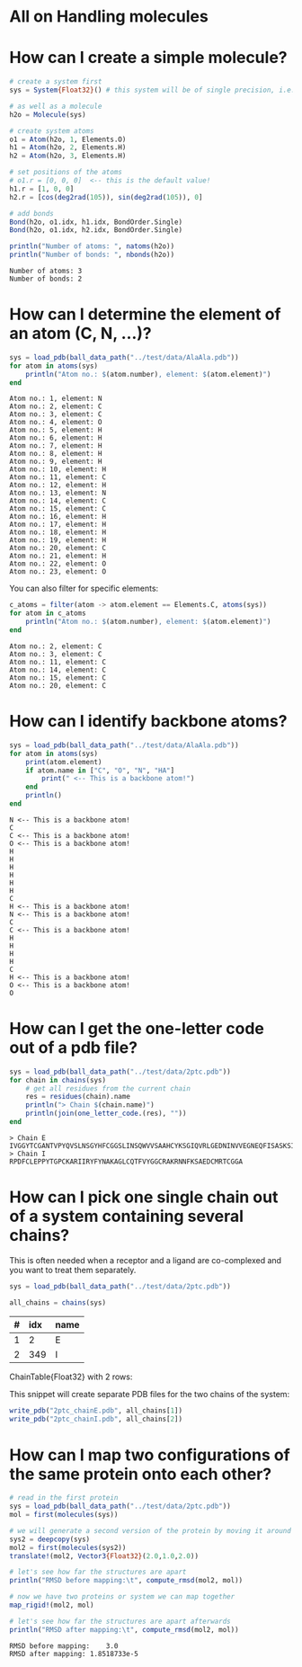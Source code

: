 # All on Handling molecules


# How can I create a simple molecule?

``` julia
# create a system first
sys = System{Float32}() # this system will be of single precision, i.e., atom positions, velocities... 

# as well as a molecule
h2o = Molecule(sys)

# create system atoms
o1 = Atom(h2o, 1, Elements.O)
h1 = Atom(h2o, 2, Elements.H)
h2 = Atom(h2o, 3, Elements.H)

# set positions of the atoms
# o1.r = [0, 0, 0]  <-- this is the default value!
h1.r = [1, 0, 0]
h2.r = [cos(deg2rad(105)), sin(deg2rad(105)), 0]

# add bonds
Bond(h2o, o1.idx, h1.idx, BondOrder.Single)
Bond(h2o, o1.idx, h2.idx, BondOrder.Single)

println("Number of atoms: ", natoms(h2o))
println("Number of bonds: ", nbonds(h2o))
```

    Number of atoms: 3
    Number of bonds: 2

# How can I determine the element of an atom (C, N, …)?

``` julia
sys = load_pdb(ball_data_path("../test/data/AlaAla.pdb"))
for atom in atoms(sys)
    println("Atom no.: $(atom.number), element: $(atom.element)")
end
```

    Atom no.: 1, element: N
    Atom no.: 2, element: C
    Atom no.: 3, element: C
    Atom no.: 4, element: O
    Atom no.: 5, element: H
    Atom no.: 6, element: H
    Atom no.: 7, element: H
    Atom no.: 8, element: H
    Atom no.: 9, element: H
    Atom no.: 10, element: H
    Atom no.: 11, element: C
    Atom no.: 12, element: H
    Atom no.: 13, element: N
    Atom no.: 14, element: C
    Atom no.: 15, element: C
    Atom no.: 16, element: H
    Atom no.: 17, element: H
    Atom no.: 18, element: H
    Atom no.: 19, element: H
    Atom no.: 20, element: C
    Atom no.: 21, element: H
    Atom no.: 22, element: O
    Atom no.: 23, element: O

You can also filter for specific elements:

``` julia
c_atoms = filter(atom -> atom.element == Elements.C, atoms(sys))
for atom in c_atoms
    println("Atom no.: $(atom.number), element: $(atom.element)")
end
```

    Atom no.: 2, element: C
    Atom no.: 3, element: C
    Atom no.: 11, element: C
    Atom no.: 14, element: C
    Atom no.: 15, element: C
    Atom no.: 20, element: C

# How can I identify backbone atoms?

``` julia
sys = load_pdb(ball_data_path("../test/data/AlaAla.pdb"))
for atom in atoms(sys)
    print(atom.element)
    if atom.name in ["C", "O", "N", "HA"]
        print(" <-- This is a backbone atom!")
    end
    println()
end
```

    N <-- This is a backbone atom!
    C
    C <-- This is a backbone atom!
    O <-- This is a backbone atom!
    H
    H
    H
    H
    H
    H
    C
    H <-- This is a backbone atom!
    N <-- This is a backbone atom!
    C
    C <-- This is a backbone atom!
    H
    H
    H
    H
    C
    H <-- This is a backbone atom!
    O <-- This is a backbone atom!
    O

# How can I get the one-letter code out of a pdb file?

``` julia
sys = load_pdb(ball_data_path("../test/data/2ptc.pdb"))
for chain in chains(sys)
    # get all residues from the current chain
    res = residues(chain).name
    println("> Chain $(chain.name)")
    println(join(one_letter_code.(res), ""))
end
```

    > Chain E
    IVGGYTCGANTVPYQVSLNSGYHFCGGSLINSQWVVSAAHCYKSGIQVRLGEDNINVVEGNEQFISASKSIVHPSYNSNTLNNDIMLIKLKSAASLNSRVASISLPTSCASAGTQCLISGWGNTKSSGTSYPDVLKCLKAPILSDSSCKSAYPGQITSNMFCAYGLEGKGDSCQGDSGGPVVCSGKLQGIVSWGSGCQAKNKPGVYTKVCNYVSWIKQTIASN
    > Chain I
    RPDFCLEPPYTGPCKARIIRYFYNAKAGLCQTFVYGGCRAKRNNFKSAEDCMRTCGGA

# How can I pick one single chain out of a system containing several chains?

This is often needed when a receptor and a ligand are co-complexed and you want to treat them separately.

``` julia
sys = load_pdb(ball_data_path("../test/data/2ptc.pdb"))

all_chains = chains(sys)
```

|  \# | idx | name |
|----:|:----|:-----|
|   1 | 2   | E    |
|   2 | 349 | I    |

ChainTable{Float32} with 2 rows:

This snippet will create separate PDB files for the two chains of the system:

``` julia
write_pdb("2ptc_chainE.pdb", all_chains[1])
write_pdb("2ptc_chainI.pdb", all_chains[2])
```

# How can I map two configurations of the same protein onto each other?

``` julia
# read in the first protein
sys = load_pdb(ball_data_path("../test/data/2ptc.pdb"))
mol = first(molecules(sys))

# we will generate a second version of the protein by moving it around
sys2 = deepcopy(sys)
mol2 = first(molecules(sys2))
translate!(mol2, Vector3{Float32}(2.0,1.0,2.0))

# let's see how far the structures are apart
println("RMSD before mapping:\t", compute_rmsd(mol2, mol))

# now we have two proteins or system we can map together
map_rigid!(mol2, mol)

# let's see how far the structures are apart afterwards
println("RMSD after mapping:\t", compute_rmsd(mol2, mol))
```

    RMSD before mapping:    3.0
    RMSD after mapping: 1.8518733e-5
